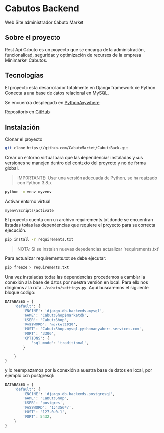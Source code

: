 # Cabutos Backend
Web Site administrador Cabuto Market

## Sobre el proyecto
Rest Api Cabuto es un proyecto que se encarga de la administración, funcionalidad, seguridad y optimización de recursos de la empresa Minimarket Cabutos.

## Tecnologías

El proyecto esta desarrollador totalmente en Django framework de Python. Conecta a una base de datos relacional en MySQL.

Se encuentra desplegado en [PythonAnywhere](https://www.pythonanywhere.com/)

Repositorio en [GitHub](https://github.com/CabutoMarket/CabutoBack)

## Instalación

Clonar el proyecto

```bash
git clone https://github.com/CabutoMarket/CabutoBack.git
```

Crear un entorno virtual para que las dependencias instaladas y sus versiones se manejen dentro del contexto del proyecto y no de forma global.

> IMPORTANTE: Usar una versión adecuada de Python, se ha reaizado con Python 3.8.x
```bash
python -m venv myvenv
```

Activar entorno virtual

```bash
myenv\Scripts\activate
```

El proyecto cuenta con un archivo requirements.txt donde se encuentran listadas todas las dependencias que requiere el proyecto para su correcta ejecución.

```bash
pip install -r requirements.txt
```

> NOTA: Si se instalan nuevas depedencias actualizar 'requirements.txt'

Para actualizar requirements.txt se debe ejecutar:

```bash
pip freeze > requirements.txt
```
Una vez instaladas todas las dependencias procedemos a cambiar la conexión a la base de datos por nuestra versión en local.
Para ello nos dirigimos a la ruta `./cabuto/settings.py`. Aquí buscaremos el siguiente bloque codigo:

```python
DATABASES = {
    'default': {
        'ENGINE': 'django.db.backends.mysql',
        'NAME': 'CabutoShop$marketdb',
        'USER': 'CabutoShop',
        'PASSWORD': 'market2020',
        'HOST': 'CabutoShop.mysql.pythonanywhere-services.com',
        'PORT': '3306',
        'OPTIONS': {
            'sql_mode': 'traditional',
        }

    }
}
```

y lo reemplazamos por la conexión a nuestra base de datos en local, por ejemplo con postgresql:

```python
DATABASES = {
    'default': {
        'ENGINE': 'django.db.backends.postgresql',
        'NAME': 'CabutoShop',
        'USER': 'postgres',
        'PASSWORD': '124356*/',
        'HOST': '127.0.0.1',
        'PORT': 5432,
    }
}
```